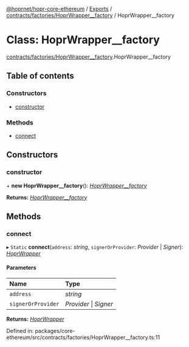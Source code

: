 [@hoprnet/hopr-core-ethereum](../README.md) / [Exports](../modules.md) / [contracts/factories/HoprWrapper\_\_factory](../modules/contracts_factories_hoprwrapper__factory.md) / HoprWrapper\_\_factory

# Class: HoprWrapper\_\_factory

[contracts/factories/HoprWrapper\_\_factory](../modules/contracts_factories_hoprwrapper__factory.md).HoprWrapper\_\_factory

## Table of contents

### Constructors

- [constructor](contracts_factories_hoprwrapper__factory.hoprwrapper__factory.md#constructor)

### Methods

- [connect](contracts_factories_hoprwrapper__factory.hoprwrapper__factory.md#connect)

## Constructors

### constructor

\+ **new HoprWrapper\_\_factory**(): [_HoprWrapper\_\_factory_](contracts_factories_hoprwrapper__factory.hoprwrapper__factory.md)

**Returns:** [_HoprWrapper\_\_factory_](contracts_factories_hoprwrapper__factory.hoprwrapper__factory.md)

## Methods

### connect

▸ `Static` **connect**(`address`: _string_, `signerOrProvider`: _Provider_ \| _Signer_): [_HoprWrapper_](contracts_hoprwrapper.hoprwrapper.md)

#### Parameters

| Name               | Type                   |
| :----------------- | :--------------------- |
| `address`          | _string_               |
| `signerOrProvider` | _Provider_ \| _Signer_ |

**Returns:** [_HoprWrapper_](contracts_hoprwrapper.hoprwrapper.md)

Defined in: packages/core-ethereum/src/contracts/factories/HoprWrapper\_\_factory.ts:11
